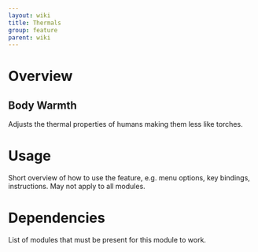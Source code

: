 ```yaml
---
layout: wiki
title: Thermals
group: feature
parent: wiki
---
```

# Overview
## Body Warmth
Adjusts the thermal properties of humans making them less like torches.

# Usage
Short overview of how to use the feature, e.g. menu options, key bindings, 
instructions. May not apply to all modules.

# Dependencies
List of modules that must be present for this module to work.
